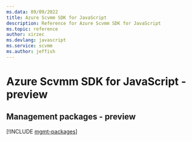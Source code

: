 ```yaml
---
ms.data: 09/09/2022
title: Azure Scvmm SDK for JavaScript
description: Reference for Azure Scvmm SDK for JavaScript
ms.topic: reference
author: xirzec
ms.devlang: javascript
ms.service: scvmm
ms.author: jeffish
---
```

# Azure Scvmm SDK for JavaScript - preview

## Management packages - preview
[!INCLUDE [mgmt-packages](scvmm-mgmt-index.md)]